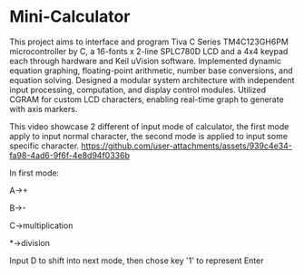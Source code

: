 # Mini-Calculator
This project aims to interface and program Tiva C Series TM4C123GH6PM microcontroller by C, a 16-fonts x 2-line SPLC780D LCD and a 4x4 keypad each through hardware and Keil uVision software.
Implemented dynamic equation graphing, floating-point arithmetic, number base conversions, and equation solving.
Designed a modular system architecture with independent input processing, computation, and display control modules.
Utilized CGRAM for custom LCD characters, enabling real-time graph to generate with axis markers.


This video showcase 2 different of input mode of calculator, the first mode apply to input normal character, the second mode is applied to input some specific character.
https://github.com/user-attachments/assets/939c4e34-fa98-4ad6-9f6f-4e8d94f0336b

In first mode:

A->+

B->-

C->multiplication

*->division

Input D to shift into next mode, then chose key '1' to represent Enter

